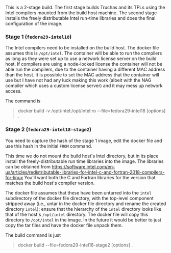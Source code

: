 This is a 2-stage build. The first stage builds Truchas and its TPLs using
the Intel compilers mounted from the build host machine. The second stage
installs the freely distributable Intel run-time libraries and does the
final configuration of the image.

### Stage 1 (`fedora29-intel18`)

The Intel compilers need to be installed on the build host. The docker file
assumes this is `/opt/intel`. The container will be able to run the compilers
as long as they were set up to use a network license server on the build host.
If compilers are using a node-locked license the container will not be able
run the compilers, due to the container having a different MAC address than
the host. It is possible to set the MAC address that the container will use
but I have not had any luck making this work (albeit with the NAG compiler
which uses a custom license server) and it may mess up network access.

The command is

> docker build -v /opt/intel:/opt/intel:ro --file=fedora29-intel18 [options] .

### Stage 2 (`fedora29-intel18-stage2`)

You need to capture the hash of the stage 1 image, edit the docker file
and use this hash in the initial `FROM` command.

This time we do not mount the build host's Intel directory, but in its
place install the freely-distributable run time libraries into the image.
The libraries can be obtained from
https://software.intel.com/en-us/articles/redistributable-libraries-for-intel-c-and-fortran-2018-compilers-for-linux
You'll want both the C and Fortran libraries for the version that matches
the build host's compiler version.

The docker file assumes that these have been untarred into the `intel`
subdirectory of the docker file directory, with the top-level component
stripped away (i.e., untar in the docker file directory and rename the
created directory `intel`); ensure that the hierarchy of the `intel`
directory looks like that of the host's `/opt/intel` directory. The docker
file will copy this directory to `/opt/intel` in the image. In the future
it would be better to just copy the tar files and have the docker file
unpack them.

The build command is just

> docker build --file=fedora29-intel18-stage2 [options] .
